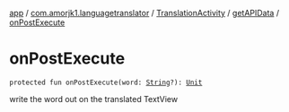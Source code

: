 [app](../../../index.md) / [com.amorjk1.languagetranslator](../../index.md) / [TranslationActivity](../index.md) / [getAPIData](index.md) / [onPostExecute](./on-post-execute.md)

# onPostExecute

`protected fun onPostExecute(word: `[`String`](https://kotlinlang.org/api/latest/jvm/stdlib/kotlin/-string/index.html)`?): `[`Unit`](https://kotlinlang.org/api/latest/jvm/stdlib/kotlin/-unit/index.html)

write the word out on the translated TextView

